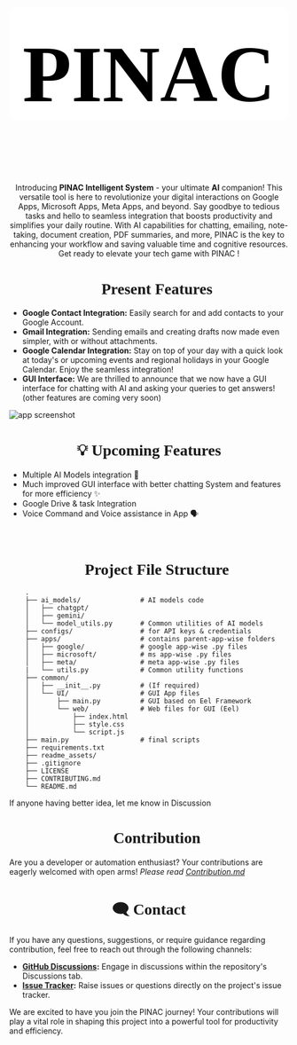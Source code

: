 <head>
        <meta charset="UTF-8">
        <meta name="viewport" content="width=device-width, initial-scale=1.0">
        <title>PINAC</title>
        <style>
        @font-face {
                font-family: nasa;
                src: url(https://github.com/rmondal-official/PINAC/blob/ca9d4fff49503df8ebbb670be994eb2bf7602f0c/common/UI/web/font/nasalization-rg.otf);
        }
        @font-face {
                font-family: ai-text;
                src: url(https://github.com/rmondal-official/PINAC/blob/ca9d4fff49503df8ebbb670be994eb2bf7602f0c/common/UI/web/font/KodeMono-VariableFont_wght.ttf);
        }
        header {
                border-radius: 10px;
                background-color: white;
        }
        #project-title {
                font-size: 15vw;
                color: black;
                font-family: nasa;
                align-items: center;
                padding-top: 4vw;
        }
        .sub-heading {
               font-family: ai-text; 
        }
        </style>
</head>
<body>
        <header>
                <div class="header-content">
                        <h1 id="project-title" align="middle">PINAC</h1>
                </div>
        </header>       
</body>

<br>

<div id="Introduction" align="middle">
Introducing <b>PINAC Intelligent System</b> - your ultimate <b>AI</b> companion! This versatile tool is here to revolutionize your digital interactions on Google Apps, Microsoft Apps, Meta Apps, and beyond. Say goodbye to tedious tasks and hello to seamless integration that boosts productivity and simplifies your daily routine. With AI capabilities for chatting, emailing, note-taking, document creation, PDF summaries, and more, PINAC is the key to enhancing your workflow and saving valuable time and cognitive resources. Get ready to elevate your tech game with PINAC !
</div>


<h1 align="middle" class="sub-heading">🎯 Present Features</h1>

* **Google Contact Integration:** Easily search for and add contacts to your Google Account.
* **Gmail Integration:** Sending emails and creating drafts now made even simpler, with or without attachments.
* **Google Calendar Integration:** Stay on top of your day with a quick look at today's or upcoming events and regional holidays in your Google Calendar. Enjoy the seamless integration!
* **GUI Interface:** We are thrilled to announce that we now have a GUI interface for chatting with AI and asking your queries to get answers! (other features are coming very soon)

<img src="https://github.com/rmondal-official/PINAC/blob/main/readme_assets/App_screenshot.jpg" alt="app screenshot">
<br>


<h1 align="middle" class="sub-heading">💡 Upcoming Features</h1>

* Multiple AI Models integration 🤩
* Much improved GUI interface with better chatting System and features for more efficiency ✨
*  Google Drive & task Integration
*  Voice Command and Voice assistance in App 🗣️
<br>


<h1 class="sub-heading" align="middle">📁 Project File Structure</h1>


        .
        ├── ai_models/               # AI models code
        │   ├── chatgpt/
        │   ├── gemini/
        │   └── model_utils.py       # Common utilities of AI models
        ├── configs/                 # for API keys & credentials 
        ├── apps/                    # contains parent-app-wise folders
        │   ├── google/              # google app-wise .py files
        │   ├── microsoft/           # ms app-wise .py files
        │   ├── meta/                # meta app-wise .py files
        |   └── utils.py             # Common utility functions
        ├── common/
        │   ├── __init__.py          # (If required)
        │   └── UI/                  # GUI App files
        │       ├── main.py          # GUI based on Eel Framework
        │       └── web/             # Web files for GUI (Eel)
        │           ├── index.html
        │           ├── style.css      
        │           └── script.js    
        ├── main.py                  # final scripts
        ├── requirements.txt
        ├── readme_assets/
        ├── .gitignore
        ├── LICENSE
        ├── CONTRIBUTING.md
        └── README.md

If anyone having better idea, let me know in Discussion


<h1 class="sub-heading" align="middle">🎉 Contribution</h1>

Are you a developer or automation enthusiast? Your contributions are eagerly welcomed with open arms!
_Please read <a href="https://github.com/rmondal-official/PINAK/blob/main/CONTRIBUTING.md">Contribution.md</a>_


<h1 class="sub-heading" align="middle">🗨️ Contact</h1>

If you have any questions, suggestions, or require guidance regarding contribution, feel free to reach out through the following channels:

* **<a href="https://github.com/rmondal-official/PINAK/discussions">GitHub Discussions</a>:** Engage in discussions within the repository's Discussions tab.
* **<a href="https://github.com/rmondal-official/PINAK/issues">Issue Tracker</a>:** Raise issues or questions directly on the project's issue tracker.

We are excited to have you join the PINAC journey! Your contributions will play a vital role in shaping this project into a powerful tool for productivity and efficiency.
